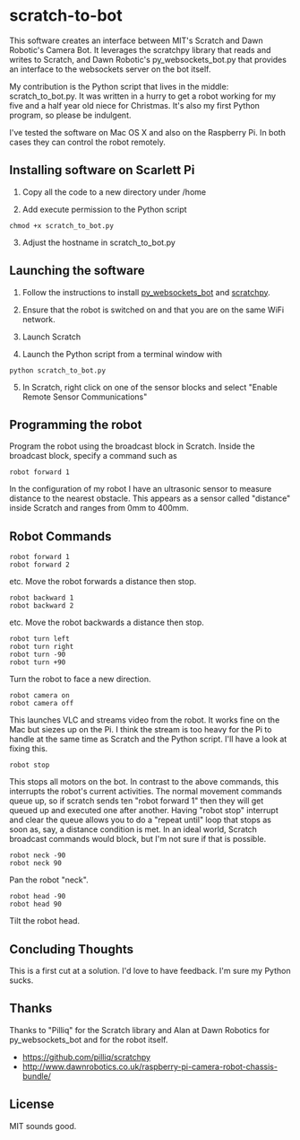 scratch-to-bot
==============

This software creates an interface between MIT's Scratch and Dawn Robotic's Camera Bot. It leverages the scratchpy library that reads and writes to Scratch, and Dawn Robotic's py_websockets_bot.py that provides an interface to the websockets server on the bot itself.

My contribution is the Python script that lives in the middle: scratch_to_bot.py. It was written in a hurry to get a robot working for my five and a half year old niece for Christmas. It's also my first Python program, so please be indulgent.

I've tested the software on Mac OS X and also on the Raspberry Pi. In both cases they can control the robot remotely.

Installing software on Scarlett Pi
----------------------------------

1. Copy all the code to a new directory under /home

2. Add execute permission to the Python script
```
chmod +x scratch_to_bot.py
```
3. Adjust the hostname in scratch_to_bot.py

Launching the software
----------------------

1. Follow the instructions to install [py_websockets_bot](https://bitbucket.org/DawnRobotics/py_websockets_bot) and [scratchpy](https://github.com/pilliq/scratchpy).

2. Ensure that the robot is switched on and that you are on the same WiFi network.

3. Launch Scratch

4. Launch the Python script from a terminal window with
```
python scratch_to_bot.py
```
5. In Scratch, right click on one of the sensor blocks and select "Enable Remote Sensor Communications"

Programming the robot
---------------------

Program the robot using the broadcast block in Scratch. Inside the broadcast block, specify a command such as

    robot forward 1

In the configuration of my robot I have an ultrasonic sensor to measure distance to the nearest obstacle. This appears as a sensor called "distance" inside Scratch and ranges from 0mm to 400mm.

Robot Commands
--------------

    robot forward 1
    robot forward 2
etc.
Move the robot forwards a distance then stop.

    robot backward 1
    robot backward 2
etc.
Move the robot backwards a distance then stop.

    robot turn left
    robot turn right
    robot turn -90
    robot turn +90
Turn the robot to face a new direction.

    robot camera on
    robot camera off
This launches VLC and streams video from the robot. It works fine on the Mac but siezes up on the Pi. I think the stream is too heavy for the Pi to handle at the same time as Scratch and the Python script. I'll have a look at fixing this.

    robot stop
This stops all motors on the bot. In contrast to the above commands, this interrupts the robot's current activities. The normal movement commands queue up, so if scratch sends ten "robot forward 1" then they will get queued up and executed one after another. Having "robot stop" interrupt and clear the queue allows you to do a "repeat until" loop that stops as soon as, say, a distance condition is met. In an ideal world, Scratch broadcast commands would block, but I'm not sure if that is possible.

    robot neck -90
    robot neck 90
Pan the robot "neck".

    robot head -90
    robot head 90
Tilt the robot head.

Concluding Thoughts
-------------------
This is a first cut at a solution. I'd love to have feedback. I'm sure my Python sucks.

Thanks
------
Thanks to "Pilliq" for the Scratch library and Alan at Dawn Robotics for py_websockets_bot and for the robot itself.

- https://github.com/pilliq/scratchpy
- http://www.dawnrobotics.co.uk/raspberry-pi-camera-robot-chassis-bundle/

License
-------

MIT sounds good.














